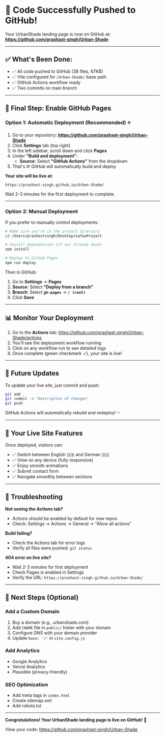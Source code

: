 # 🎉 Code Successfully Pushed to GitHub!

Your UrbanShade landing page is now on GitHub at:
**https://github.com/prashast-singh/Urban-Shade**

---

## ✅ What's Been Done:

- ✅ All code pushed to GitHub (38 files, 67KB)
- ✅ Vite configured for `/Urban-Shade/` base path
- ✅ GitHub Actions workflow ready
- ✅ Two commits on main branch

---

## 🚀 Final Step: Enable GitHub Pages

### Option 1: Automatic Deployment (Recommended) ⭐

1. Go to your repository: **https://github.com/prashast-singh/Urban-Shade**
2. Click **Settings** tab (top right)
3. In the left sidebar, scroll down and click **Pages**
4. Under **"Build and deployment"**:
   - **Source**: Select **"GitHub Actions"** from the dropdown
5. That's it! GitHub will automatically build and deploy

**Your site will be live at:**

```
https://prashast-singh.github.io/Urban-Shade/
```

Wait 2-3 minutes for the first deployment to complete.

---

### Option 2: Manual Deployment

If you prefer to manually control deployments:

```bash
# Make sure you're in the project directory
cd /Users/prashastsingh/Desktop/safaaProject

# Install dependencies (if not already done)
npm install

# Deploy to GitHub Pages
npm run deploy
```

Then in GitHub:

1. Go to **Settings** → **Pages**
2. **Source**: Select **"Deploy from a branch"**
3. **Branch**: Select **`gh-pages`** → **`/ (root)`**
4. Click **Save**

---

## 📊 Monitor Your Deployment

1. Go to the **Actions** tab: https://github.com/prashast-singh/Urban-Shade/actions
2. You'll see the deployment workflow running
3. Click on any workflow run to see detailed logs
4. Once complete (green checkmark ✓), your site is live!

---

## 🔄 Future Updates

To update your live site, just commit and push:

```bash
git add .
git commit -m "Description of changes"
git push
```

GitHub Actions will automatically rebuild and redeploy! ✨

---

## 🎨 Your Live Site Features

Once deployed, visitors can:

- ✅ Switch between English 🇬🇧 and German 🇩🇪
- ✅ View on any device (fully responsive)
- ✅ Enjoy smooth animations
- ✅ Submit contact form
- ✅ Navigate smoothly between sections

---

## 🐛 Troubleshooting

**Not seeing the Actions tab?**

- Actions should be enabled by default for new repos
- Check: Settings → Actions → General → "Allow all actions"

**Build failing?**

- Check the Actions tab for error logs
- Verify all files were pushed: `git status`

**404 error on live site?**

- Wait 2-3 minutes for first deployment
- Check Pages is enabled in Settings
- Verify the URL: `https://prashast-singh.github.io/Urban-Shade/`

---

## 🎯 Next Steps (Optional)

### Add a Custom Domain

1. Buy a domain (e.g., urbanshade.com)
2. Add `CNAME` file in `public/` folder with your domain
3. Configure DNS with your domain provider
4. Update `base: '/'` in `vite.config.js`

### Add Analytics

- Google Analytics
- Vercel Analytics
- Plausible (privacy-friendly)

### SEO Optimization

- Add meta tags in `index.html`
- Create sitemap.xml
- Add robots.txt

---

**Congratulations! Your UrbanShade landing page is live on GitHub! 🌿**

View your code: https://github.com/prashast-singh/Urban-Shade
